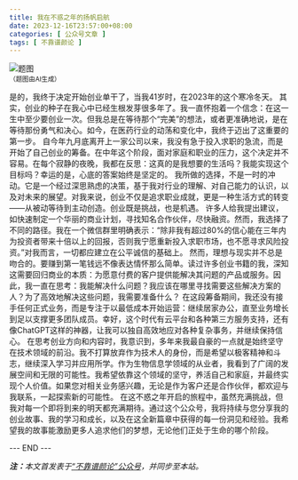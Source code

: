 ```yaml
---
title: 我在不惑之年的扬帆启航
date: 2023-12-16T23:57:00+08:00
categories: [ 公众号文章 ]
tags: [ 不靠谱颜论 ]
---
```


<div class="p-3 text-center">
  <img class="img-fluid" src="/images/2023/1216/01.png" alt="题图" style="max-width:640px">
  <div><small>（题图由AI生成）</small></div>
</div>

是的，我终于决定开始创业单干了，当我41岁时，在2023年的这个寒冷冬天。
其实，创业的种子在我心中已经生根发芽很多年了。我一直怀抱着一个信念：在这一生中至少要创业一次。但我总是在等待那个“完美”的想法，或者更准确地说，是在等待那份勇气和决心。如今，在医药行业的动荡和变化中，我终于迈出了这重要的第一步。
自今年九月底离开上一家公司以来，我没有急于投入求职的急流，而是开始了自己创业的筹备。在中年这个阶段，面对家庭和职业的压力，这个决定并不容易。在每个寂静的夜晚，我都在反思：这真的是我想要的生活吗？我能实现这个目标吗？幸运的是，心底的答案始终是坚定的。
我所做的选择，不是一时的冲动。它是一个经过深思熟虑的决策，基于我对行业的理解、对自己能力的认识，以及对未来的展望。对我来说，创业不仅是追求职业成就，更是一种生活方式的转变——从被动等待到主动创造。创业既是挑战，也是机遇。
许多人给我提出建议，如快速制定一个华丽的商业计划，寻找知名合作伙伴，尽快融资。然而，我选择了不同的路径。我在一个微信群里明确表示：“除非我有超过80%的信心能在三年内为投资者带来十倍以上的回报，否则我宁愿重新投入求职市场，也不愿寻求风险投资。”对我而言，一切都应建立在公平诚信的基础上。
然而，理想与现实并不总是吻合的。要赚到第一笔钱远不像表达情怀那么简单。读过许多创业书籍的我，深知这需要回归商业的本质：为愿意付费的客户提供能解决其问题的产品或服务。因此，我一直在思考：我能解决什么问题？我应该在哪里寻找需要这些解决方案的人？为了高效地解决这些问题，我需要准备什么？
在这段筹备期间，我还没有接手任何正式业务，而是专注于以最低成本开始运营：继续居家办公，直至业务增长到足以支撑更多团队成员。幸好，这个时代有云平台和各种第三方服务支持，还有像ChatGPT这样的神器，让我可以独自高效地应对各种复杂事务，并继续保持信心。
在思考创业方向和内容时，我意识到，多年来我最自豪的一点就是始终坚守在技术领域的前沿。我不打算放弃作为技术人的身份，而是希望以极客精神和斗志，继续深入学习并应用所学。作为生物信息学领域的从业者，我看到了广阔的发展空间和无限的可能性。我希望依靠这个领域的坚守，养活自己和家庭，并最终实现个人价值。如果您对相关业务感兴趣，无论是作为客户还是合作伙伴，都欢迎与我联系，一起探索新的可能性。
在这不惑之年开启的旅程中，虽然充满挑战，但我对每一个即将到来的明天都充满期待。通过这个公众号，我将持续与您分享我的创业故事、我的学习和成长，以及在这全新篇章中获得的每一份洞见和经验。我希望我的故事能激励更多人追求他们的梦想，无论他们正处于生命的哪个阶段。

<div class="p-5 text-center">--- END ---</div>

<i><b>注：</b>本文首发表于[“不靠谱颜论”公众号](https://mp.weixin.qq.com/s/VwDelcD2hgl7yfIELyiDCQ)，并同步至本站。</i>
